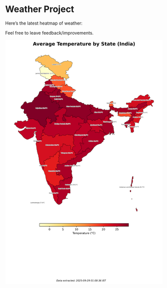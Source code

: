 # Weather Project

Here’s the latest heatmap of weather:

Feel free to leave feedback/improvements.

![India Heatmap](docs/assets/india_heatmap.png?v=D98CDE)
